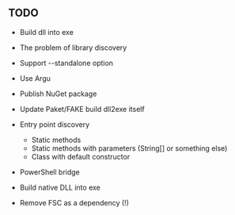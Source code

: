 ## TODO

- Build dll into exe
- The problem of library discovery
- Support --standalone option
- Use Argu
- Publish NuGet package
- Update Paket/FAKE build dll2exe itself
- Entry point discovery
  + Static methods
  + Static methods with parameters (String[] or something else)
  + Class with default constructor

- PowerShell bridge

- Build native DLL into exe

- Remove FSC as a dependency (!)
